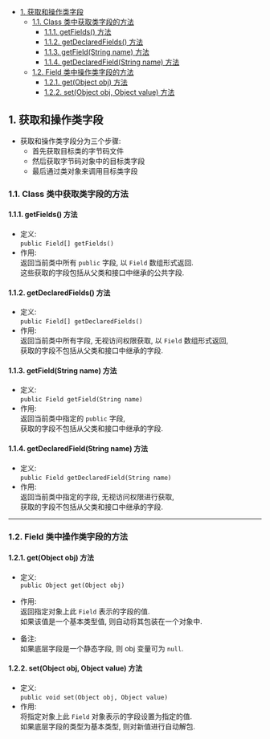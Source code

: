 <!-- TOC -->

- [1. 获取和操作类字段](#1-获取和操作类字段)
  - [1.1. Class 类中获取类字段的方法](#11-class-类中获取类字段的方法)
    - [1.1.1. getFields() 方法](#111-getfields-方法)
    - [1.1.2. getDeclaredFields() 方法](#112-getdeclaredfields-方法)
    - [1.1.3. getField(String name) 方法](#113-getfieldstring-name-方法)
    - [1.1.4. getDeclaredField(String name) 方法](#114-getdeclaredfieldstring-name-方法)
  - [1.2. Field 类中操作类字段的方法](#12-field-类中操作类字段的方法)
    - [1.2.1. get(Object obj) 方法](#121-getobject-obj-方法)
    - [1.2.2. set(Object obj, Object value) 方法](#122-setobject-obj-object-value-方法)

<!-- /TOC -->

## 1. 获取和操作类字段
- 获取和操作类字段分为三个步骤:
  - 首先获取目标类的字节码文件
  - 然后获取字节码对象中的目标类字段
  - 最后通过类对象来调用目标类字段

### 1.1. Class 类中获取类字段的方法

#### 1.1.1. getFields() 方法
- 定义:  
  `public Field[] getFields()`
- 作用:  
  返回当前类中所有 `public` 字段, 以 `Field` 数组形式返回.  
  这些获取的字段包括从父类和接口中继承的公共字段.

#### 1.1.2. getDeclaredFields() 方法
- 定义:  
  `public Field[] getDeclaredFields()`
- 作用:  
  返回当前类中所有字段, 无视访问权限获取, 以 `Field` 数组形式返回,  
  获取的字段不包括从父类和接口中继承的字段.

#### 1.1.3. getField(String name) 方法
- 定义:  
  `public Field getField(String name)`  
- 作用:  
  返回当前类中指定的 `public` 字段,  
  获取的字段不包括从父类和接口中继承的字段.

#### 1.1.4. getDeclaredField(String name) 方法
- 定义:  
  `public Field getDeclaredField(String name)`  
- 作用:  
  返回当前类中指定的字段, 无视访问权限进行获取,  
  获取的字段不包括从父类和接口中继承的字段.

****

### 1.2. Field 类中操作类字段的方法

#### 1.2.1. get(Object obj) 方法
- 定义:  
  `public Object get(Object obj)`  

- 作用:  
  返回指定对象上此 `Field` 表示的字段的值.  
  如果该值是一个基本类型值, 则自动将其包装在一个对象中.

- 备注:  
  如果底层字段是一个静态字段, 则 obj 变量可为 `null`.

#### 1.2.2. set(Object obj, Object value) 方法
- 定义:  
  `public void set(Object obj, Object value)`  
- 作用:  
  将指定对象上此 `Field` 对象表示的字段设置为指定的值.  
  如果底层字段的类型为基本类型, 则对新值进行自动解包.